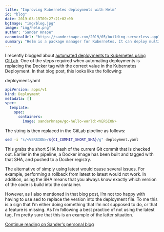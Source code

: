 ```yaml
---
title: "Improving Kubernetes deployments with Helm"
id: "blog"
date: 2019-03-15T09:27:21+02:00
bgImage: "img/blog.jpg"
image: "img/helm.png"
author: "Sander Knape"
canonicalUrl: "https://sanderknape.com/2019/05/building-serverless-applications-aws-cdk"
summary: "Helm is a package manager for Kubernetes. It can deploy multiple Kubernetes files and resources as a single package with a single lifecycle. One of the most powerful features of Helm is the templating. This makes it much easier to create templates that can be used by different teams for different purposes. This is especially interesting for templates such as mysql/stable. This Helm Chart can be used for many different purposes such as for a sandbox environment or for production usage. However, the templating can also be used for a few nice-to-have features for more simple deployments that are more homogeneous."
---
```


I recently blogged about [automated deployments to Kubernetes using GitLab](https://sanderknape.com/2019/02/automated-deployments-kubernetes-gitlab/). One of the steps required when automating deployments is replacing the Docker tag with the correct value in the Kubernetes Deployment. In that blog post, this looks like the following:

deployment.yaml
```yml
apiVersion: apps/v1
kind: Deployment
metadata: []
spec:
  template:
    spec:
      containers:
        image: sanderknape/go-hello-world:<VERSION>
```

The <VERSION> string is then replaced in the GitLab pipeline as follows:
```bash
sed -i "s/<VERSION>/${CI_COMMIT_SHORT_SHA}/g" deployment.yaml
```

This grabs the short SHA hash of the current Git commit that is checked out. Earlier in the pipeline, a Docker image has been built and tagged with that SHA, and pushed to a Docker registry.

The alternative of simply using latest would cause several issues. For example, performing a rollback from latest to latest would not work. In addition, using the SHA means that you always know exactly which version of the code is build into the container.

However, as I also mentioned in that blog post, I’m not too happy with having to use sed to replace the version into the deployment file. To me this is a sign that I’m either doing something that I’m not supposed to do, or that a feature is missing. As I’m following a best practice of not using the latest tag, I’m pretty sure that this is an example of the latter situation.

[Continue reading on Sander's personal blog](https://sanderknape.com/2019/03/improving-kubernetes-deployments-helm/#helm)
